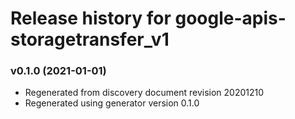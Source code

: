 # Release history for google-apis-storagetransfer_v1

### v0.1.0 (2021-01-01)

* Regenerated from discovery document revision 20201210
* Regenerated using generator version 0.1.0

